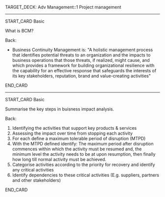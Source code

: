 TARGET_DECK: Adv Management::1 Project management

---

START_CARD
Basic

What is BCM?

Back: 
- Business Continuity Management is: "A holistic management process that identifies potential threats to an organization and the impacts to business operations that those threats, if realized, might cause, and which provides a framework for building organizational resilience with the capability for an effective response that safeguards the interests of its key stakeholders, reputation, brand and value-creating activities"

END_CARD


--------

START_CARD
Basic

Summarise the key steps in buisness impact analysis.

Back: 
1. Identifying the activities that support key products & services
2. Assessing the impact over time from stopping each activity
3. For each define a maximum tolerable period of disruption (MTPD)
4. With the MTPD defined identify: The maximum period after disruption commences within which the activity must be resumed and, the minimum level the activity needs to be at upon resumption, then finally how long till normal activity must be achieved.
5. Categorise activities according to the priority for recovery and identify any critical activities
6. Identify dependencies to these critical activities (E.g. suppliers, partners and other stakeholders)


END_CARD


